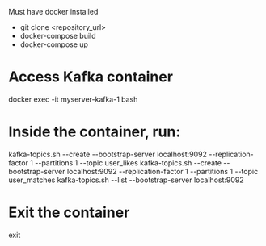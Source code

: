 Must have docker installed

- git clone <repository_url>
- docker-compose build
- docker-compose up

<!-- DATABASE WILL BE RUNNING in localhost:5432 -->
<!-- App will be accessible in localhost:8081 -->

# Access Kafka container

docker exec -it myserver-kafka-1 bash

# Inside the container, run:

kafka-topics.sh --create --bootstrap-server localhost:9092 --replication-factor 1 --partitions 1 --topic user_likes
kafka-topics.sh --create --bootstrap-server localhost:9092 --replication-factor 1 --partitions 1 --topic user_matches
kafka-topics.sh --list --bootstrap-server localhost:9092

# Exit the container

exit
